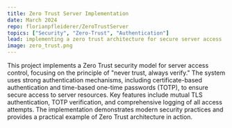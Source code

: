 ```yaml
---
title: Zero Trust Server Implementation
date: March 2024
repo: florianpfleiderer/ZeroTrustServer
topics: ["Security", "Zero-Trust", "Authentication"]
lead: implementing a zero trust architecture for secure server access
image: zero_trust.png
---
```


This project implements a Zero Trust security model for server access control,
focusing on the principle of "never trust, always verify." The system uses
strong authentication mechanisms, including certificate-based authentication and
time-based one-time passwords (TOTP), to ensure secure access to server
resources. Key features include mutual TLS authentication, TOTP verification,
and comprehensive logging of all access attempts. The implementation
demonstrates modern security practices and provides a practical example of Zero
Trust architecture in action. 